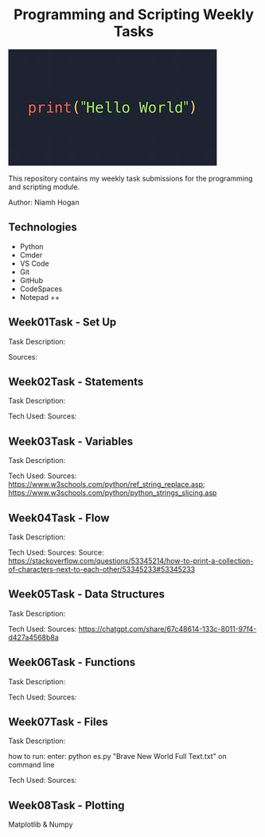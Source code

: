 # <h1 align="center"><b>Programming and Scripting Weekly Tasks</b></h1>

![Alt text](images/python-Hello.png)

This repository contains my weekly task submissions for the programming and scripting module.

Author: Niamh Hogan

## Technologies

- Python
- Cmder
- VS Code
- Git 
- GitHub
- CodeSpaces
- Notepad ++

## Week01Task - Set Up
Task Description:

Sources:

## Week02Task - Statements
Task Description:

Tech Used:
Sources:

## Week03Task - Variables
Task Description:

Tech Used:
Sources: https://www.w3schools.com/python/ref_string_replace.asp; https://www.w3schools.com/python/python_strings_slicing.asp

## Week04Task - Flow
Task Description:

Tech Used:
Sources: Source: https://stackoverflow.com/questions/53345214/how-to-print-a-collection-of-characters-next-to-each-other/53345233#53345233

## Week05Task - Data Structures
Task Description:

Tech Used:
Sources: https://chatgpt.com/share/67c48614-133c-8011-97f4-d427a4568b8a

## Week06Task - Functions
Task Description:

Tech Used:
Sources:


## Week07Task - Files
Task Description:


how to run: 
enter: python es.py "Brave New World Full Text.txt" on command line

Tech Used:
Sources:

## Week08Task - Plotting

Matplotlib & Numpy

